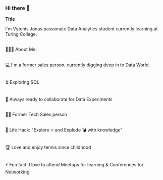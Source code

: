 ### Hi there 👋

**Title**

I'm Vytenis Jonas passionate Data Analytics student currently learning at Turing College.

<br>👨🏻‍💻 About Me:<br>

<br>💻 I'm a former sales person, currently digging deep in to Data World.<br>

<br>⏳ Exploring SQL<br>

<br>🚀 Always ready to collaborate for Data Experiments<br>

<br>👨‍💻 Former Tech Sales person<br>

<br>🎯 Life Hack: "Explore 🔥 and Explode 💣 with knowledge"<br>

<br>🏆 Love and enjoy tennis since childhood<br>

<br>⚡ Fun fact: I love to attend Meetups for learning & Conferences for Networking<br>

<!--
**vjpaul1/vjpaul1** is a ✨ _special_ ✨ repository because its `README.md` (this file) appears on your GitHub profile.

Here are some ideas to get you started:

- 🔭 I’m currently working on ...
- 🌱 I’m currently learning ...
- 👯 I’m looking to collaborate on ...
- 🤔 I’m looking for help with ...
- 💬 Ask me about ...
- 📫 How to reach me: ...
- 😄 Pronouns: ...
- ⚡ Fun fact: ...
-->
